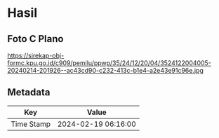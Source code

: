# Hasil

## Foto C Plano

https://sirekap-obj-formc.kpu.go.id/c909/pemilu/ppwp/35/24/12/20/04/3524122004005-20240214-201926--ac43cd90-c232-413c-b1e4-a2e43e91c96e.jpg


## Metadata

| Key        | Value               |
| ---------- | ------------------- |
| Time Stamp | 2024-02-19 06:16:00 |



